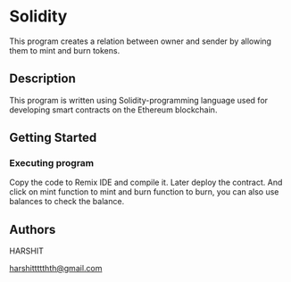 # Solidity

This program creates a relation between owner and sender by allowing them to mint and burn tokens.

## Description 

This program is written using 
Solidity-programming language used for developing smart contracts on the Ethereum blockchain. 

## Getting Started

 ### Executing program
 Copy the code to Remix IDE and compile it.
 Later deploy the contract.
 And click on mint function to mint and burn function to burn, 
 you can also use balances to check the balance.

 ## Authors 

HARSHIT
 
harshittttthth@gmail.com


 
